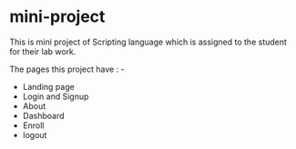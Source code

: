 ﻿ 
 <h1>mini-project</h1>
This is mini project of Scripting language which is assigned to the student for their lab work. 

The pages this project have : - 
<ul>
 <li> Landing page</li>

  <li>Login and Signup</li>
  <li> About </li>
  <li>  Dashboard </li>
  <li> Enroll</li>
  <li> logout</li>
</ul>

   <!-- Database  -->
